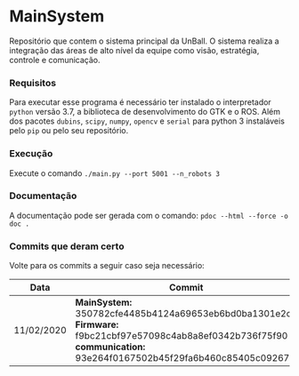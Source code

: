 # MainSystem
Repositório que contem o sistema principal da UnBall. O sistema realiza a integração das áreas de alto nível da equipe como visão, estratégia, controle e comunicação.

### Requisitos
Para executar esse programa é necessário ter instalado o interpretador `python` versão 3.7, a biblioteca de desenvolvimento do GTK e o ROS. Além dos pacotes `dubins`, `scipy`, `numpy`, `opencv` e `serial` para python 3 instaláveis pelo `pip` ou pelo seu repositório.

### Execução
Execute o comando
`./main.py --port 5001 --n_robots 3`

### Documentação
A documentação pode ser gerada com o comando:
`pdoc --html --force -o doc .`

### Commits que deram certo
Volte para os commits a seguir caso seja necessário:

| Data | Commit |
| --- | --- |
| 11/02/2020 |  <b>MainSystem:</b> 350782cfe4485b4124a69653eb6bd0ba1301e2c7<br/><b>Firmware:</b> f9bc21cbf97e57098c4ab8a8ef0342b736f75f90<br/><b>communication:</b> 93e264f0167502b45f29fa6b460c85405c092676<br/> |
